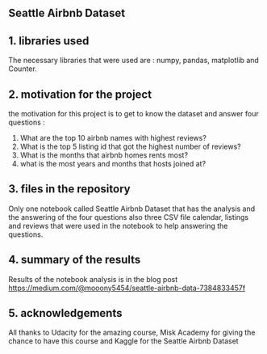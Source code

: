 ## Seattle Airbnb Dataset

## 1. libraries used
The necessary libraries that were used are :
numpy, pandas, matplotlib and Counter.

## 2. motivation for the project
the motivation for this project is to get to know the dataset and answer four questions :

1. What are the top 10 airbnb names with highest reviews?
2. What is the top 5 listing id that got the highest number of reviews?
3. What is the months that airbnb homes rents most?
4. what is the most years and months that hosts joined at?

## 3. files in the repository 
Only one notebook called Seattle Airbnb Dataset that has the analysis and the answering of the four questions 
also three CSV file calendar, listings and reviews that were used in the notebook to help answering the questions.

## 4. summary of the results
Results of the notebook analysis is in the blog post 
https://medium.com/@mooony5454/seattle-airbnb-data-7384833457f

## 5. acknowledgements
All thanks to Udacity for the amazing course, Misk Academy for giving the chance to have this course and Kaggle for the Seattle Airbnb Dataset





